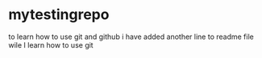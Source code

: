 # mytestingrepo
to learn how to use git and github
i have added another line to readme file wile I learn how to use git
